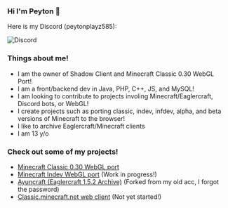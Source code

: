 ### Hi I'm Peyton 👋

Here is my Discord (peytonplayz585):

![Discord](https://discord-readme-badge.vercel.app/api?id=852205147458109492)

### Things about me!
- I am the owner of Shadow Client and Minecraft Classic 0.30 WebGL Port!
- I am a front/backend dev in Java, PHP, C++, JS, and MySQL!
- I am looking to contribute to projects involing Minecraft/Eaglercraft, Discord bots, or WebGL!
- I create projects such as porting classic, indev, infdev, alpha, and beta versions of Minecraft to the browser!
- I like to archive Eaglercraft/Minecraft clients
- I am 13 y/o

### Check out some of my projects!
- [Minecraft Classic 0.30 WebGL port](https://github.com/PeytonPlayz595/0.30-WebGL/)
- [Minecraft Indev WebGL port](https://github.com/PeytonPlayz595/Minecraft-Indev-WebGL) (Work in progress!)
- [Ayuncraft (Eaglercraft 1.5.2 Archive)](https://github.com/PeytonPlayz595/ayuncraft) (Forked from my old acc, I forgot the password)
- [Classic.minecraft.net web client](https://github.com/PeytonPlayz595/Minecraft-Classic-Reversed) (Not yet started!)
